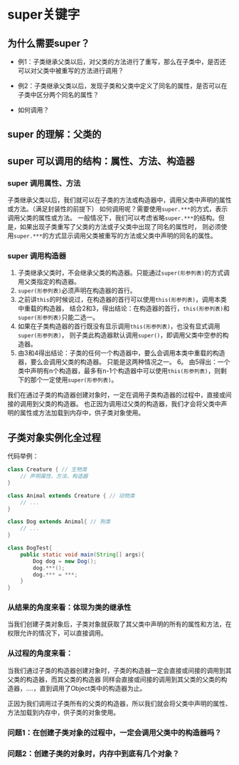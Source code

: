 # super关键字

## 为什么需要super？

- 例1：子类继承父类以后，对父类的方法进行了重写，那么在子类中，是否还可以对父类中被重写的方法进行调用？

- 例2：子类继承父类以后，发现子类和父类中定义了同名的属性，是否可以在子类中区分两个同名的属性？

- 如何调用？

## super 的理解：父类的

## super 可以调用的结构：属性、方法、构造器

### super 调用属性、方法

子类继承父类以后，我们就可以在子类的方法或构造器中，调用父类中声明的属性或方法。（满足封装性的前提下）
如何调用呢？需要使用`super.***`的方式，表示调用父类的属性或方法。
一般情况下，我们可以考虑省略`super.***`的结构。但是，如果出现子类重写了父类的方法或子父类中出现了同名的属性时，
则必须使用`super.***`的方式显示调用父类被重写的方法或父类中声明的同名的属性。

### super 调用构造器
1. 子类继承父类时，不会继承父类的构造器。只能通过`super(形参列表)`的方式调用父类指定的构造器。
2. `super(形参列表)`必须声明在构造器的首行。
3. 之前讲`this`的时候说过，在构造器的首行可以使用`this(形参列表)`，调用本类中重载的构造器，
结合2和3，得出结论：在构造器的首行，`this(形参列表)`和`super(形参列表)`只能二选一。
4. 如果在子类构造器的首行既没有显示调用`this(形参列表)`，也没有显式调用`super(形参列表)`，
则子类此构造器默认调用`super()`，即调用父类中空参的构造器。
5. 由3和4得出结论：子类的任何一个构造器中，要么会调用本类中重载的构造器，要么会调用父类的构造器。
只能是这两种情况之一。
6。 由5得出：一个类中声明有n个构造器，最多有n-1个构造器中可以使用`this(形参列表)`，则剩下的那个一定使用`super(形参列表)`。

我们在通过子类的构造器创建对象时，一定在调用子类构造器的过程中，直接或间接的调用到父类的构造器。
也正因为调用过父类的构造器，我们才会将父类中声明的属性或方法加载到内存中，供子类对象使用。

## 子类对象实例化全过程

代码举例：

```java
class Creature { // 生物类
    // 声明属性、方法、构造器
}

class Animal extends Creature { // 动物类
    // ...
}

class Dog extends Animal{ // 狗类
    // ...
}

class DogTest{
    public static void main(String[] args){
        Dog dog = new Dog();
        dog.***();
        dog.*** = ***;
    }
}
```

### 从结果的角度来看：体现为类的继承性

当我们创建子类对象后，子类对象就获取了其父类中声明的所有的属性和方法，在权限允许的情况下，可以直接调用。

### 从过程的角度来看：

当我们通过子类的构造器创建对象时，子类的构造器一定会直接或间接的调用到其父类的构造器，而其父类的构造器
同样会直接或间接的调用到其父类的父类的构造器，....，直到调用了Object类中的构造器为止。

正因为我们调用过子类所有的父类的构造器，所以我们就会将父类中声明的属性、方法加载到内存中，供子类的对象使用。

### 问题1：在创建子类对象的过程中，一定会调用父类中的构造器吗？

### 问题2：创建子类的对象时，内存中到底有几个对象？
